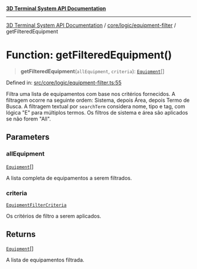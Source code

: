 [**3D Terminal System API Documentation**](../../../../README.md)

***

[3D Terminal System API Documentation](../../../../README.md) / [core/logic/equipment-filter](../README.md) / getFilteredEquipment

# Function: getFilteredEquipment()

> **getFilteredEquipment**(`allEquipment`, `criteria`): [`Equipment`](../../../../lib/types/interfaces/Equipment.md)[]

Defined in: [src/core/logic/equipment-filter.ts:55](https://github.com/Dicommunitas/ThreeJS_Terminal_3D/blob/20cf40967bd739fbee6d804c3e821483cc482c65/src/core/logic/equipment-filter.ts#L55)

Filtra uma lista de equipamentos com base nos critérios fornecidos.
A filtragem ocorre na seguinte ordem: Sistema, depois Área, depois Termo de Busca.
A filtragem textual por `searchTerm` considera nome, tipo e tag, com lógica "E" para múltiplos termos.
Os filtros de sistema e área são aplicados se não forem "All".

## Parameters

### allEquipment

[`Equipment`](../../../../lib/types/interfaces/Equipment.md)[]

A lista completa de equipamentos a serem filtrados.

### criteria

[`EquipmentFilterCriteria`](../interfaces/EquipmentFilterCriteria.md)

Os critérios de filtro a serem aplicados.

## Returns

[`Equipment`](../../../../lib/types/interfaces/Equipment.md)[]

A lista de equipamentos filtrada.

